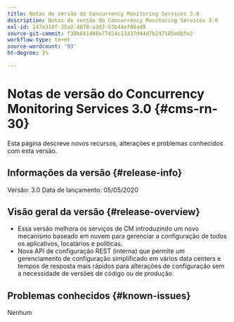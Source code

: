 ```yaml
---
title: Notas de versão do Concurrency Monitoring Services 3.0
description: Notas de versão do Concurrency Monitoring Services 3.0
exl-id: 247e310f-35a2-4078-a3d7-53b44ef08ad9
source-git-commit: f30b6814b8a77424c13337d44d7b247105e0bfe2
workflow-type: tm+mt
source-wordcount: '93'
ht-degree: 3%

---
```


# Notas de versão do Concurrency Monitoring Services 3.0 {#cms-rn-30}

Esta página descreve novos recursos, alterações e problemas conhecidos com esta versão.

## Informações da versão {#release-info}

Versão: 3.0
Data de lançamento: 05/05/2020

## Visão geral da versão {#release-overview}

* Essa versão melhora os serviços de CM introduzindo um novo mecanismo baseado em nuvem para gerenciar a configuração de todos os aplicativos, locatários e políticas.
* Nova API de configuração REST (interna) que permite um gerenciamento de configuração simplificado em vários data centers e tempos de resposta mais rápidos para alterações de configuração sem a necessidade de versões de código ou de produção.


## Problemas conhecidos {#known-issues}

Nenhum

